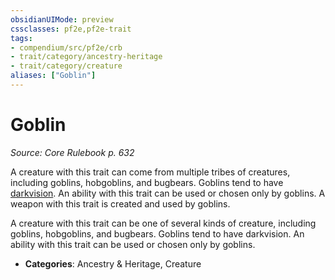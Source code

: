 ```yaml
---
obsidianUIMode: preview
cssclasses: pf2e,pf2e-trait
tags:
- compendium/src/pf2e/crb
- trait/category/ancestry-heritage
- trait/category/creature
aliases: ["Goblin"]
---
```

# Goblin  
*Source: Core Rulebook p. 632*  

A creature with this trait can come from multiple tribes of creatures, including goblins, hobgoblins, and bugbears. Goblins tend to have [darkvision](rules/abilities/darkvision.md). An ability with this trait can be used or chosen only by goblins. A weapon with this trait is created and used by goblins.

A creature with this trait can be one of several kinds of creature, including goblins, hobgoblins, and bugbears. Goblins tend to have darkvision. An ability with this trait can be used or chosen only by goblins.

- **Categories**: Ancestry & Heritage, Creature